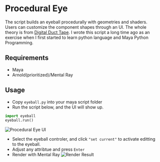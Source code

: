 # Procedural Eye
The script builds an eyeball procedurally with geometries and shaders. Users can customize the component shapes through an UI.
The whole theory is from [Digital Duct Tape](http://toddpilger.blogspot.com/2012/10/procedural-eye.html).
I wrote this script a long time ago as an exercise when I first started to learn python language and Maya Python Programming.

## Requirements
- Maya
- Arnold(prioritized)/Mental Ray

## Usage
- Copy `eyeball.py` into your maya script folder
- Run the script below, and the UI will show up.
```python
import eyeball
eyeball.run()
```
![Procedural Eye UI](https://github.com/raina-wu/procedural_eye/blob/master/images/procedural_eye_ui.jpg)
- Select the eyeball controler, and click `"set current"` to activate editting to the eyeball.
- Adjust any attribtue and press `Enter`
- Render with Mental Ray
![Render Result](https://github.com/raina-wu/procedural_eye/blob/master/images/demo_render.jpg)
